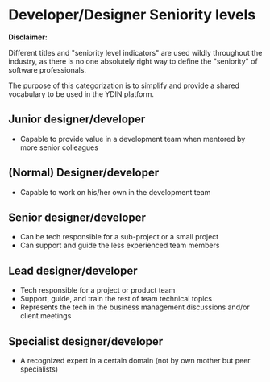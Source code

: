# Developer/Designer Seniority levels

**Disclaimer:**

Different titles and "seniority level indicators" are used wildly throughout the industry, as there is no one absolutely right way to define the "seniority" of software professionals. 

The purpose of this categorization is to simplify and provide a shared vocabulary to be used in the YDIN platform.

## Junior designer/developer

- Capable to provide value in a development team when mentored by more senior colleagues

## (Normal) Designer/developer

- Capable to work on his/her own in the development team

## Senior designer/developer

- Can be tech responsible for a sub-project or a small project
- Can support and guide the less experienced team members

## Lead designer/developer

- Tech responsible for a project or product team
- Support, guide, and train the rest of team technical topics
- Represents the tech in the business management discussions and/or client meetings

## Specialist designer/developer

- A recognized expert in a certain domain (not by own mother but peer specialists)
